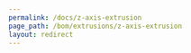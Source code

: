 ```yaml
---
permalink: /docs/z-axis-extrusion
page_path: /bom/extrusions/z-axis-extrusion
layout: redirect
---
```


